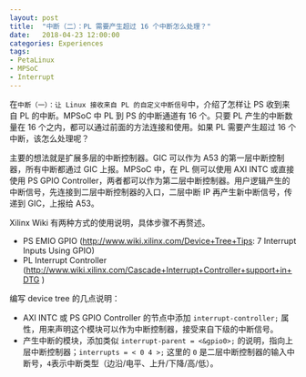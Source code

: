```yaml
---
layout: post
title:  "中断（二）：PL 需要产生超过 16 个中断怎么处理？"
date:   2018-04-23 12:00:00
categories: Experiences
tags:
- PetaLinux
- MPSoC
- Interrupt
---
```


在`中断（一）：让 Linux 接收来自 PL 的自定义中断信号`中，介绍了怎样让 PS 收到来自 PL 的中断。MPSoC 中 PL 到 PS 的中断通道有 16 个。只要 PL 产生的中断数量在 16 个之内，都可以通过前面的方法连接和使用。如果 PL 需要产生超过 16 个中断，该怎么处理呢？

主要的想法就是扩展多层的中断控制器。GIC 可以作为 A53 的第一层中断控制器，所有中断都通过 GIC 上报。MPSoC 中，在 PL 侧可以使用 AXI INTC 或直接使用 PS GPIO Controller，两者都可以作为第二层中断控制器。用户逻辑产生的中断信号，先连接到二层中断控制器的入口，二层中断 IP 再产生新中断信号，传递到 GIC，上报给 A53。

Xilinx Wiki 有两种方式的使用说明，具体步骤不再赘述。
-	PS EMIO GPIO (http://www.wiki.xilinx.com/Device+Tree+Tips: 7 Interrupt Inputs Using GPIO)
-	PL Interrupt Controller (http://www.wiki.xilinx.com/Cascade+Interrupt+Controller+support+in+DTG )

编写 device tree 的几点说明：
- AXI INTC 或 PS GPIO Controller 的节点中添加 `interrupt-controller;` 属性，用来声明这个模块可以作为中断控制器，接受来自下级的中断信号。
- 产生中断的模块，添加类似 `interrupt-parent = <&gpio0>;` 的说明，指向上层中断控制器；`interrupts = < 0 4 >;` 这里的 `0` 是二层中断控制器的输入中断号，`4`表示中断类型（边沿/电平、上升/下降/高/低）。